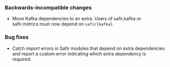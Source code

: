 ### Backwards-incompatible changes

- Move Kafka dependencies to an extra. Users of safir.kafka or safir.metrics must now depend on `safir[kafka]`.

### Bug fixes

- Catch import errors in Safir modules that depend on extra dependencies and report a custom error indicating which extra dependency is required.
